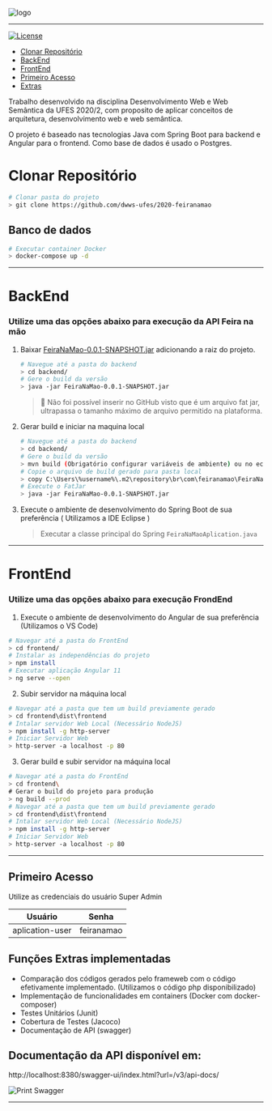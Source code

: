 ![logo](https://i.ibb.co/41jhpNj/68747470733a2f2f692e696d6775722e636f6d2f564f636d4636572e706e67-removebg-preview.png)

*****

[![License](https://img.shields.io/badge/license-MIT-blue.svg)](/LICENSE)

  * <a href="#clonar-repositório">Clonar Repositório</a>
  * <a href="#backend">BackEnd</a>
  * <a href="#frontend">FrontEnd</a>
  * <a href="#primeiro-acesso">Primeiro Acesso</a>
  * <a href="#funções-Extras-implementadas">Extras</a>

Trabalho desenvolvido na disciplina Desenvolvimento Web e Web Semântica da UFES 2020/2, com proposito de aplicar conceitos de arquitetura, desenvolvimento web e web semântica.

O projeto é baseado nas tecnologias Java com Spring Boot para backend e Angular para o frontend. Como base de dados é usado o Postgres.

# Clonar Repositório

```bash
# Clonar pasta do projeto
> git clone https://github.com/dwws-ufes/2020-feiranamao
```

## Banco de dados
```bash
# Executar container Docker
> docker-compose up -d
```
----
# BackEnd 
### Utilize uma das opções abaixo para execução da API Feira na mão
1. Baixar  [FeiraNaMao-0.0.1-SNAPSHOT.jar]( https://drive.google.com/file/d/1aO6LG4faPHh14jSJD2-Wt7eCkV4bQc3-/view?usp=sharing "Google Drive")
adicionando a raiz do projeto. 
 
     ```bash
     # Navegue até a pasta do backend
     > cd backend/
     # Gere o build da versão
     > java -jar FeiraNaMao-0.0.1-SNAPSHOT.jar
     ```
     > :speech_balloon: Não foi possível inserir no GitHub visto que é um arquivo fat jar, ultrapassa o tamanho máximo de arquivo permitido na plataforma.
    
2.  Gerar build e iniciar na maquina local 
        
     ```bash
     # Navegue até a pasta do backend
     > cd backend/
     # Gere o build da versão
     > mvn build (Obrigatório configurar variáveis de ambiente) ou no eclipse utilize a opção run as Maven Install 
     # Copie o arquivo de build gerado para pasta local
     > copy C:\Users\%username%\.m2\repository\br\com\feiranamao\FeiraNaMao\0.0.1-SNAPSHOT\FeiraNaMao-0.0.1-SNAPSHOT.jar FeiraNaMao-0.0.1-SNAPSHOT.jar 
     # Execute o FatJar
     > java -jar FeiraNaMao-0.0.1-SNAPSHOT.jar
     ```
     
3. Execute o ambiente de desenvolvimento do Spring Boot de sua preferência ( Utilizamos a IDE Eclipse ) 
     > Executar a classe principal do Spring `FeiraNaMaoAplication.java` 

----

# FrontEnd
### Utilize uma das opções abaixo para execução FrondEnd

1. Execute o ambiente de desenvolvimento do Angular de sua preferência (Utilizamos o VS Code)
```bash
# Navegar até a pasta do FrontEnd
> cd frontend/
# Instalar as independências do projeto
> npm install
# Executar aplicação Angular 11
> ng serve --open

```
2. Subir servidor na máquina local
```bash
# Navegar até a pasta que tem um build previamente gerado
> cd frontend\dist\frontend
# Intalar servidor Web Local (Necessário NodeJS)
> npm install -g http-server
# Iniciar Servidor Web
> http-server -a localhost -p 80 
```

3. Gerar build e subir servidor na máquina local
```bash
# Navegar até a pasta do FrontEnd
> cd frontend\
# Gerar o build do projeto para produção
> ng build --prod
# Navegar até a pasta que tem um build previamente gerado
> cd frontend\dist\frontend
# Intalar servidor Web Local (Necessário NodeJS)
> npm install -g http-server
# Iniciar Servidor Web
> http-server -a localhost -p 80 
```
----
## Primeiro Acesso
Utilize as credenciais do usuário Super Admin

| Usuário |Senha |
| ------------- | ------------- |
| aplication-user  | feiranamao  |

## Funções Extras implementadas
* Comparação dos códigos gerados pelo frameweb com o código efetivamente implementado. (Utilizamos o código php disponibilizado)
* Implementação de funcionalidades em containers (Docker com docker- composer)
* Testes Unitários    (Junit)  
* Cobertura de Testes (Jacoco)
* Documentação de API (swagger)

## Documentação da API disponível em: 
http://localhost:8380/swagger-ui/index.html?url=/v3/api-docs/

![Print Swagger](https://i.ibb.co/F3wCYG2/feiranamao.png)
**************


